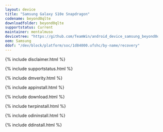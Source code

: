 ```yaml
---
layout: device
title: "Samsung Galaxy S10e Snapdragon"
codename: beyond0qlte
downloadfolder: beyond0qlte
supportstatus: Current
maintainer: mentalmuso
devicetree: "https://github.com/TeamWin/android_device_samsung_beyond0qlte"
oem: Samsung
ddof: "/dev/block/platform/soc/1d84000.ufshc/by-name/recovery"
---
```


{% include disclaimer.html %}

{% include supportstatus.html %}

{% include dmverity.html %}

{% include appinstall.html %}

{% include download.html %}

{% include twrpinstall.html %}

{% include odininstall.html %}

{% include ddinstall.html %}
